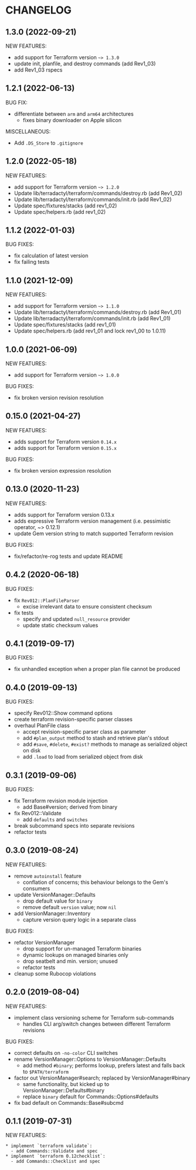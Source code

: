 # CHANGELOG

## 1.3.0 (2022-09-21)

NEW FEATURES:

* add support for Terraform version `~> 1.3.0`
* update init, planfile, and destroy commands (add Rev1_03)
* add Rev1_03 rspecs

## 1.2.1 (2022-06-13)

BUG FIX:

* differentiate between `arm` and `arm64` architectures
  * fixes binary downloader on Apple silicon

MISCELLANEOUS: 

* Add `.DS_Store` to `.gitignore`

## 1.2.0 (2022-05-18)

NEW FEATURES:

* add support for Terraform version `~> 1.2.0`
* Update lib/terradactyl/terraform/commands/destroy.rb (add Rev1_02)
* Update lib/terradactyl/terraform/commands/init.rb (add Rev1_02)
* Update spec/fixtures/stacks (add rev1_02)
* Update spec/helpers.rb (add rev1_02)

## 1.1.2 (2022-01-03)

BUG FIXES:

* fix calculation of latest version
* fix failing tests

## 1.1.0 (2021-12-09)

NEW FEATURES:

* add support for Terraform version `~> 1.1.0`
* Update lib/terradactyl/terraform/commands/destroy.rb (add Rev1_01)
* Update lib/terradactyl/terraform/commands/init.rb (add Rev1_01)
* Update spec/fixtures/stacks (add rev1_01)
* Update spec/helpers.rb (add rev1_01 and lock rev1_00 to 1.0.11)

## 1.0.0 (2021-06-09)

NEW FEATURES:

* add support for Terraform version `~> 1.0.0`

BUG FIXES:

* fix broken version revision resolution

## 0.15.0 (2021-04-27)

NEW FEATURES:

* adds support for Terraform version `0.14.x`
* adds support for Terraform version `0.15.x`

BUG FIXES:

* fix broken version expression resolution

## 0.13.0 (2020-11-23)

NEW FEATURES:

* adds support for Terraform version 0.13.x
* adds expressive Terraform version management (i.e. pessimistic operator, ~> 0.12.1)
* update Gem version string to match supported Terraform revision

BUG FIXES:

* fix/refactor/re-rog tests and update README

## 0.4.2 (2020-06-18)

BUG FIXES:

* fix `Rev012::PlanFileParser`
   - excise irrelevant data to ensure consistent checksum
* fix tests
  - specify and updated `null_resource` provider
  - update static checksum values

## 0.4.1 (2019-09-17)

BUG FIXES:

* fix unhandled exception when a proper plan file cannot be produced

## 0.4.0 (2019-09-13)

BUG FIXES:

* specify Rev012::Show command options
* create terraform revision-specific parser classes
* overhaul PlanFile class
  - accept revision-specific parser class as parameter
  - add `#plan_output` method to stash and retrieve plan's stdout
  - add `#save`, `#delete`, `#exist?` methods to manage as serialized
    object on disk
  - add `.load` to load from serialized object from disk

## 0.3.1 (2019-09-06)

BUG FIXES:

* fix Terraform revision module injection
  - add Base#version; derived from binary
* fix Rev012::Validate
  - add `defaults` and `switches`
* break subcommand specs into separate revisions
* refactor tests

## 0.3.0 (2019-08-24)

NEW FEATURES:

* remove `autoinstall` feature
  - conflation of concerns; this behaviour belongs to the Gem's consumers
* update VersionManager::Defaults
  - drop default value for `binary`
  - remove default `version` value; now `nil`
* add VersionManager::Inventory
  - capture version query logic in a separate class

BUG FIXES:

* refactor VersionManager
  - drop support for un-managed Terraform binaries
  - dynamic lookups on managed binaries only
  - drop seatbelt and min. version; unused
  - refactor tests
* cleanup some Rubocop violations

## 0.2.0 (2019-08-04)

NEW FEATURES:

* implement class versioning scheme for Terraform sub-commands
  - handles CLI arg/switch changes between different Terraform revisions

BUG FIXES:

* correct defaults on `-no-color` CLI switches
* rename VersionManager::Options to VersionManager::Defaults
  - add method `#binary`; performs lookup, prefers latest and falls back to
  `$PATH/terraform`
* factor out VersionManager#search; replaced by VersionManager#binary
  - same functionality, but kicked up to VersionManager::Defaults#binary
  - replace `binary` default for Commands::Options#defaults
* fix bad default on Commands::Base#subcmd

## 0.1.1 (2019-07-31)

NEW FEATURES:

    * implement `terraform validate`:
      - add Commands::Validate and spec
    * implement `terraform 0.12checklist`:
      - add Commands::Checklist and spec
